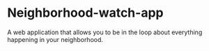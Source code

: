 # Neighborhood-watch-app
A web application that allows you to be in the loop about everything happening in your neighborhood.
